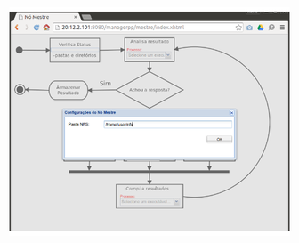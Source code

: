 ![Interface Gŕafica do Mestre](https://raw.githubusercontent.com/renedet/managerpp/master/Tutorial/imagens/img1.png)
